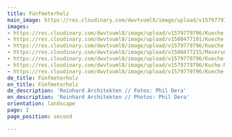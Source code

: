 ```yaml
---
title: Fünfmeterholz
main_image: https://res.cloudinary.com/dwvtvuml8/image/upload/v1579779796/Kueche-Mittelblock-Dachgeschoss-holz_ec8xfk.jpg
images:
- https://res.cloudinary.com/dwvtvuml8/image/upload/v1579779796/Kueche-Mittelblock-Dachgeschoss-holz_ec8xfk.jpg
- https://res.cloudinary.com/dwvtvuml8/image/upload/v1580477191/Kueche-Steinplatte-schwarz-Granit-Massivholz-Armatur_jxv35p.jpg
- https://res.cloudinary.com/dwvtvuml8/image/upload/v1579779796/Kueche-Schublaeden-Eiche-massiv-geoelt_dclr9t.jpg
- https://res.cloudinary.com/dwvtvuml8/image/upload/v1580477215/Maserung-Massivholz-Kuechenblock_itff1d.jpg
- https://res.cloudinary.com/dwvtvuml8/image/upload/v1579779796/Kueche-Kochinsel-Dachgeschoss-hochwertig_xa9zvf.jpg
- https://res.cloudinary.com/dwvtvuml8/image/upload/v1579779796/Kuche-Mittelblock-Dachgeschoss-holz_inalhx.jpg
- https://res.cloudinary.com/dwvtvuml8/image/upload/v1579779796/Kueche-Mittelblock-Dachgeschoss-holz-schwarz_rr5yrt.jpg
de_title: Fünfmeterholz
en_title: Fünfmeterholz
de_description: 'Reinhard Architekten // Fotos: Phil Dera'
en_description: 'Reinhard Architekten // Photos: Phil Dera'
orientation: landscape
page: 2
page_position: second

---
```

